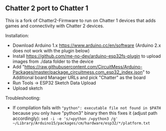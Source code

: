 ## Chatter 2 port to Chatter 1

This is a fork of Chatter2-Firmware to run on Chatter 1 devices that adds games and connectivity with Chatter 2 devices.

Installation:
- Download Arduino 1.x https://www.arduino.cc/en/software (Arduino 2.x does not work with the plugin below)
- Install https://github.com/me-no-dev/arduino-esp32fs-plugin to upload images from ./data folder to the device
- Add "https://raw.githubusercontent.com/CircuitMess/Arduino-Packages/master/package_circuitmess.com_esp32_index.json" to Additional board Manager URLs and pick "Chatter" as the board
- Run Tools -> ESP32 Sketch Data Upload
- Upload sketch

Troubleshooting:
- If compilation fails with `"python": executable file not found in $PATH` because you only have "python3" binary then this fixes it (adjust path accordingly):
`sed -i -e 's/=python /=python3 /g' ~/Library/Arduino15/packages/cm/hardware/esp32/*/platform.txt`

